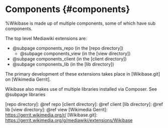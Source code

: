 # Components {#components}

%Wikibase is made up of multiple components, some of which have sub components.

The top level Mediawiki extensions are:

* @subpage components_repo (in the [repo directory])
  * @subpage components_view (in the [view directory])
* @subpage components_client (in the [client directory])
* @subpage components_lib (in the [lib directory])

The primary development of these extensions takes place in [Wikibase.git] on [Wikimedia Gerrit].

Wikibase also makes use of multiple libraries installed via Composer.
See @subpage libraries

[repo directory]: @ref repo
[client directory]: @ref client
[lib directory]: @ref lib
[view directory]: @ref view
[Wikimedia Gerrit]: https://gerrit.wikimedia.org/r/
[Wikibase.git]: https://gerrit.wikimedia.org/g/mediawiki/extensions/Wikibase
